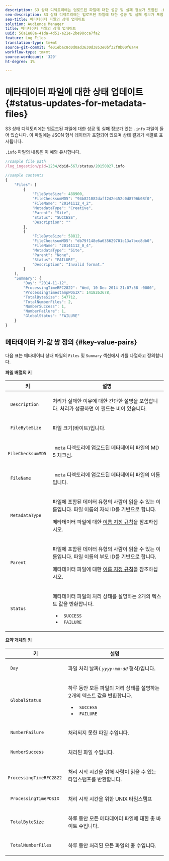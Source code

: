 ```yaml
---
description: S3 상태 디렉토리에는 업로드된 파일에 대한 성공 및 실패 정보가 포함된 .info 파일이 있습니다. 이 파일에는 JSON 형식 데이터가 포함되어 있으며 상태 결과가 배열로 표시됩니다.
seo-description: S3 상태 디렉토리에는 업로드된 파일에 대한 성공 및 실패 정보가 포함된 .info 파일이 있습니다. 이 파일에는 JSON 형식 데이터가 포함되어 있으며 상태 결과가 배열로 표시됩니다.
seo-title: 메타데이터 파일의 상태 업데이트
solution: Audience Manager
title: 메타데이터 파일의 상태 업데이트
uuid: 56a1e88a-41da-4d51-a21e-2be98cca7fa2
feature: Log Files
translation-type: tm+mt
source-git-commit: fe01ebac8c0d0ad3630d3853e0bf32f0b00f6a44
workflow-type: tm+mt
source-wordcount: '329'
ht-degree: 1%

---
```



# 메타데이터 파일에 대한 상태 업데이트{#status-updates-for-metadata-files}

S3 상태 디렉토리에는 업로드된 파일에 대한 성공 및 실패 정보가 있는 `.info` 파일이 들어 있습니다. 이 파일에는 JSON 형식 데이터가 포함되어 있으며 상태 결과가 배열로 표시됩니다.

`.info` 파일의 내용은 이 예와 유사합니다.

```js
//sample file path
/log_ingestion/pid=1234/dpid=567/status/20150827.info

//sample contents
{
    "Files": [
        {
            "FileByteSize": 488900,
            "FileChecksumMD5": "94b821082daff242e452c0d8796b08f0",
            "FileName": "20141112_4_2",
            "MetadataType": "Creative",
            "Parent": "Site",
            "Status": "SUCCESS",
            "Description": ""
        },
        {
            "FileByteSize": 58812,
            "FileChecksumMD5": "db79f148e6a635629701c13a7bcc8db0",
            "FileName": "20141112_0_4",
            "MetadataType": "Site",
            "Parent": "None",
            "Status": "FAILURE",
            "Description": "Invalid format."
        }
    ],
    "Summary": {
        "Day": "2014-11-12",
        "ProcessingTimeRFC2822": "Wed, 10 Dec 2014 21:07:58 -0000",
        "ProcessingTimestampPOSIX": 1418263678,
        "TotalByteSize": 547712,
        "TotalNumberFiles": 2,
        "NumberSuccess": 1,
        "NumberFailure": 1,
        "GlobalStatus": "FAILURE"
    }
}
```

## 메타데이터 키-값 쌍 정의 {#key-value-pairs}

다음 표는 메타데이터 상태 파일의 `Files` 및 `Summary` 섹션에서 키를 나열하고 정의합니다.

**파일 배열의 키**

<table id="table_BF23C032FEFA446282E9364E85BE8C9F"> 
 <thead> 
  <tr> 
   <th colname="col1" class="entry"> 키 </th> 
   <th colname="col2" class="entry"> 설명 </th> 
  </tr> 
 </thead>
 <tbody> 
  <tr> 
   <td colname="col1"> <p> <code> Description</code> </p> </td> 
   <td colname="col2"> <p>처리가 실패한 이유에 대한 간단한 설명을 포함합니다. 처리가 성공하면 이 필드는 비어 있습니다. </p> </td> 
  </tr> 
  <tr> 
   <td colname="col1"> <p> <code> FileByteSize</code> </p> </td> 
   <td colname="col2"> <p>파일 크기(바이트)입니다. </p> </td> 
  </tr> 
  <tr> 
   <td colname="col1"> <p> <code> FileChecksumMD5</code> </p> </td> 
   <td colname="col2"> <p><code> meta</code> 디렉토리에 업로드된 메타데이터 파일의 MD 5 체크섬. </p> </td> 
  </tr> 
  <tr> 
   <td colname="col1"> <p> <code> FileName</code> </p> </td> 
   <td colname="col2"> <p><code> meta</code> 디렉토리에 업로드된 메타데이터 파일의 이름입니다. </p> </td> 
  </tr> 
  <tr> 
   <td colname="col1"> <p> <code> MetadataType</code> </p> </td> 
   <td colname="col2"> <p>파일에 포함된 데이터 유형의 사람이 읽을 수 있는 이름입니다. 파일 이름의 자식 ID를 기반으로 합니다. </p> <p>메타데이터 파일에 대한 <a href="../../../reporting/audience-optimization-reports/metadata-files-intro/metadata-file-names.md"> 이름 지정 규칙</a>을 참조하십시오. </p> </td> 
  </tr> 
  <tr> 
   <td colname="col1"> <p> <code> Parent</code> </p> </td> 
   <td colname="col2"> <p>파일에 포함된 데이터 유형의 사람이 읽을 수 있는 이름입니다. 파일 이름의 부모 ID를 기반으로 합니다. </p> <p>메타데이터 파일에 대한 <a href="../../../reporting/audience-optimization-reports/metadata-files-intro/metadata-file-names.md"> 이름 지정 규칙</a>을 참조하십시오. </p> </td> 
  </tr> 
  <tr> 
   <td colname="col1"> <p> <code> Status</code> </p> </td> 
   <td colname="col2"> <p>메타데이터 파일의 처리 상태를 설명하는 2개의 텍스트 값을 반환합니다. </p> 
    <ul id="ul_3814EBB6B42B4EB294B1ABA5782190B6"> 
     <li id="li_92AAECE7E9A44B1193A1D93ABBCE46B0"> <code> SUCCESS</code> </li> 
     <li id="li_3109F4E254374117A89CB989F221CB18"> <code> FAILURE</code> </li> 
    </ul> </td> 
  </tr> 
 </tbody> 
</table>

**요약 개체의 키**

<table id="table_C765A0CDBAA14A2FB5E0D38BDD1D292A"> 
 <thead> 
  <tr> 
   <th colname="col1" class="entry"> 키 </th> 
   <th colname="col2" class="entry"> 설명 </th> 
  </tr> 
 </thead>
 <tbody> 
  <tr> 
   <td colname="col1"> <p> <code> Day</code> </p> </td> 
   <td colname="col2"> <p>파일 처리 날짜( <code><i>yyyy-mm-dd</i></code> 형식)입니다. </p> </td> 
  </tr> 
  <tr> 
   <td colname="col1"> <p> <code> GlobalStatus</code> </p> </td> 
   <td colname="col2"> <p>하루 동안 모든 파일의 처리 상태를 설명하는 2개의 텍스트 값을 반환합니다. </p> 
    <ul id="ul_3FC092CA043A486C9C79FECF71FAF8FB"> 
     <li id="li_754B32D8267D44BBBD6EC354C459C566"> <code> SUCCESS</code> </li> 
     <li id="li_8B64E39C80424AC2B95DF9B53D62864E"> <code> FAILURE</code> </li> 
    </ul> </td> 
  </tr> 
  <tr> 
   <td colname="col1"> <p> <code> NumberFailure</code> </p> </td> 
   <td colname="col2"> <p>처리되지 못한 파일 수입니다. </p> </td> 
  </tr> 
  <tr> 
   <td colname="col1"> <p> <code> NumberSuccess</code> </p> </td> 
   <td colname="col2"> <p>처리된 파일 수입니다. </p> </td> 
  </tr> 
  <tr> 
   <td colname="col1"> <p> <code> ProcessingTimeRFC2822</code> </p> </td> 
   <td colname="col2"> <p>처리 시작 시간을 위해 사람이 읽을 수 있는 타임스탬프를 반환합니다. </p> </td> 
  </tr> 
  <tr> 
   <td colname="col1"> <p> <code> ProcessingTimePOSIX</code> </p> </td> 
   <td colname="col2"> <p>처리 시작 시간을 위한 UNIX 타임스탬프 </p> </td> 
  </tr> 
  <tr> 
   <td colname="col1"> <p> <code> TotalByteSize</code> </p> </td> 
   <td colname="col2"> <p>하루 동안 모든 메타데이터 파일에 대한 총 바이트 수입니다. </p> </td> 
  </tr> 
  <tr> 
   <td colname="col1"> <p> <code> TotalNumberFiles</code> </p> </td> 
   <td colname="col2"> <p>하루 동안 처리된 모든 파일의 총 수입니다. </p> </td> 
  </tr> 
 </tbody> 
</table>
